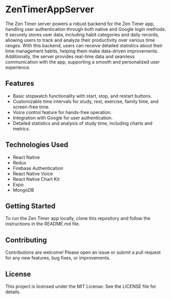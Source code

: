 
# ZenTimerAppServer

The Zen Timer server powers a robust backend for the Zen Timer app, handling user authentication through both native and Google login methods. It securely stores user data, including habit categories and daily records, allowing users to track and analyze their productivity over various time ranges. With this backend, users can receive detailed statistics about their time management habits, helping them make data-driven improvements. Additionally, the server provides real-time data and seamless communication with the app, supporting a smooth and personalized user experience.

## Features
- Basic stopwatch functionality with start, stop, and restart buttons.
- Customizable time intervals for study, rest, exercise, family time, and screen-free time.
- Voice control feature for hands-free operation.
- Integration with Google for user authentication.
- Detailed statistics and analysis of study time, including charts and metrics.

## Technologies Used
- React Native
- Redux
- Firebase Authentication
- React Native Voice
- React Native Chart Kit
- Expo
- MongoDB

## Getting Started
To run the Zen Timer app locally, clone this repository and follow the instructions in the README.md file.

## Contributing
Contributions are welcome! Please open an issue or submit a pull request for any new features, bug fixes, or improvements.

## License
This project is licensed under the MIT License. See the LICENSE file for details.
